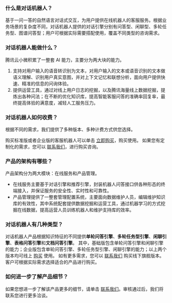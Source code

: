 ### 什么是对话机器人？
基于一问一答的自然语言对话式交互，为用户提供在线机器人的客服服务。根据业务场景的复杂度不同，对话机器人提供的对话引擎分别有问答型、闲聊型、多轮任务型、图谱问答型；用户可根据实际需要搭配使用，覆盖不同类型的咨询需求。

### 对话机器人能做什么？
腾讯云小微积累了一整套 AI 能力，主要分为两大块的能力。
1. 支持对用户输入的语音转识别为文本，对用户输入的文本或语音识别的文本做语义理解、识别用户真实意图，并对上下文记忆和联想分析，面向用户提供快速、精准的信息的问询体验。
2. 提供运营工具，通过对线上用户日志的挖掘，以及腾讯海量线上数据挖掘，提炼出各种问法；在不断的优化知识库，提高智能客服问答的准确率回复率，最终提高体验的满意度，减轻人工服务压力。

### 对话机器人如何收费？
根据不同的需求，我们提供了多种版本、多种计费方式供您选择。

购买标准版或者企业版的客服机器人可以单击 [立即购买](https://buy.cloud.tencent.com/chatbot)，购买使用。
如果您有定制化的需求，您可以 [联系我们](https://cloud.tencent.com/about/connect)，进行购买咨询。

### 产品的架构有哪些？
产品架构分为两大模块：在线服务和产品管理。
- 在线服务主要基于对话引擎和推荐引擎，封装机器人问答接口供各种形态的终端接入，并保证服务的安全性、实时性和可靠性。
- 产品管理提供了一整套管理配置系统，主要面向数据维护人员，编辑维护知识库的有效性，其中系统配套提供数据挖掘和运营工具，通过机器学习的方式挖掘在线数据，提高运营人员训练机器人和维护支持库的效率。

### 对话机器人有几种类型？
对话机器人产品根据知识特征的不同提供**单轮问答引擎**、**多轮任务型引擎**、**闲聊引擎**、**表格问答引擎**和**文档问答引擎**。
其中，基础版包含单轮问答引擎和闲聊引擎的能力；企业版包含单轮问答引擎、多轮任务型引擎、闲聊引擎的能力；以上两个版本均可线上 [购买](https://buy.cloud.tencent.com/chatbot) 使用。
如有更多需求，您可以 [联系我们](https://cloud.tencent.com/about/connect) 购买线下旗舰版本。客户可根据实际需求选择适合的产品进行购买。

### 如何进一步了解产品细节？
如果您想进一步了解该产品更多的细节，请单击 [联系我们](https://cloud.tencent.com/act/event/connect-service#/)。审核通过后，我们将联系您进行更多洽谈。

